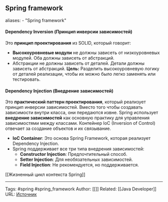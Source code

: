 ## Spring framework

aliases: 
	- "Spring framework"

#### Dependency Inversion (Принцип инверсии зависимостей)
Это **принцип проектирования** из SOLID, который говорит:
- **Высокоуровневые модули** не должны зависеть от низкоуровневых модулей. Оба должны зависеть от абстракций.
- Абстракции не должны зависеть от деталей. Детали должны зависеть от абстракций.
**Цель:**
Разделить высокоуровневую логику от деталей реализации, чтобы их можно было легко заменять или тестировать.

#### Dependency Injection (Внедрение зависимостей)
Это **практический паттерн проектирования**, который реализует принцип инверсии зависимостей. Вместо того чтобы создавать зависимости внутри класса, они передаются извне.
Spring использует **внедрение зависимостей** как основную практику для управления зависимостями между классами. Контейнер IoC (Inversion of Control) отвечает за создание объектов и их связывание.
- **IoC Container**: Это основа Spring Framework, которая реализует Dependency Injection.
- Spring поддерживает все три типа внедрения зависимостей:
    - **Constructor Injection**: Предпочтительный способ.
    - **Setter Injection**: Для необязательных зависимостей.
    - **Field Injection**: Не рекомендуется, но поддерживается.

[[Жизненный цикл контекста Spring]]


---
Tags: #spring #spring_framework
Author: [[]]
Related: [[Java Developer]]
URL: [Источник](https://refactoring.guru/ru/design-patterns/java)